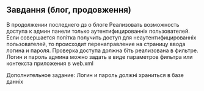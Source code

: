 ## Завдання (блог, продовження)
В продолжении последнего дз о блоге
Реализовать возможность доступа к админ панели только аутентифицированніх пользователей.
Если совершается попітка получить доступ для неаутентифицированніх пользователей, то происходит перенаправление на страницу ввода логина и пароля.
Проверка доступа должна біть реализована в фильтре.
Логин и пароль админа можно задать в виде параметров фильтра или контекста приложения в web.xml

Дополнительное задание:
Логин и пароль должні храниться в базе данніх